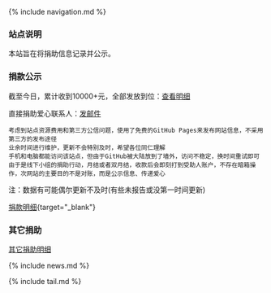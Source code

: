 
{% include navigation.md %}

### 站点说明

本站旨在将捐助信息记录并公示。

### 捐款公示

截至今日，累计收到10000+元，全部发放到位：[查看明细](./data/hubei-donation.csv)

直接捐助爱心联系人：[发邮件](mailto:838472987@qq.com)

```
考虑到站点资源费用和第三方公信问题，使用了免费的GitHub Pages来发布网站信息，不采用第三方的发布途径
业余时间进行维护，更新不会特别及时，希望各位同仁理解
手机和电脑都能访问该站点，但由于GitHub被大陆放到了墙外，访问不稳定，换时间重试即可
由于是线下小组的捐助行动，月结或者双月结，收款后会即刻打到受助人账户，不存在暗箱操作，次网站的主要目的不是对账，而是公示信息、传递爱心
```
注：数据有可能偶尔更新不及时(有些未报告或没第一时间更新)

[捐款明细](./juankuanmingxi){target="_blank"}


### 其它捐助

[其它捐助明细](./qitajuanzhu)


{% include news.md %}

{% include tail.md %}
